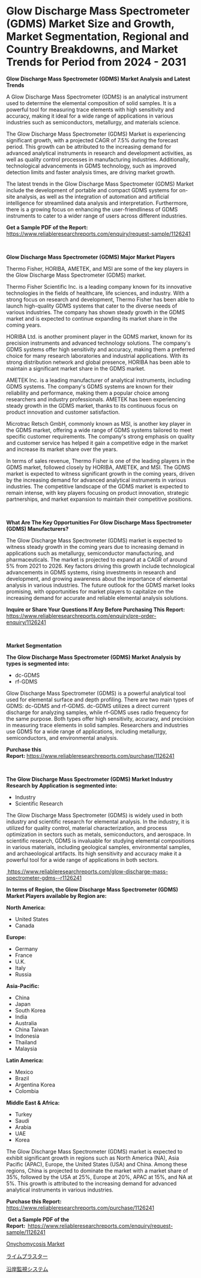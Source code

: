 <p><h1>Glow Discharge Mass Spectrometer (GDMS) Market Size and Growth, Market Segmentation, Regional and Country Breakdowns, and Market Trends for Period from 2024 -  2031</h1></p><p><strong>Glow Discharge Mass Spectrometer (GDMS) Market Analysis and Latest Trends</strong></p>
<p><p>A Glow Discharge Mass Spectrometer (GDMS) is an analytical instrument used to determine the elemental composition of solid samples. It is a powerful tool for measuring trace elements with high sensitivity and accuracy, making it ideal for a wide range of applications in various industries such as semiconductors, metallurgy, and materials science.</p><p>The Glow Discharge Mass Spectrometer (GDMS) Market is experiencing significant growth, with a projected CAGR of 7.5% during the forecast period. This growth can be attributed to the increasing demand for advanced analytical instruments in research and development activities, as well as quality control processes in manufacturing industries. Additionally, technological advancements in GDMS technology, such as improved detection limits and faster analysis times, are driving market growth.</p><p>The latest trends in the Glow Discharge Mass Spectrometer (GDMS) Market include the development of portable and compact GDMS systems for on-site analysis, as well as the integration of automation and artificial intelligence for streamlined data analysis and interpretation. Furthermore, there is a growing focus on enhancing the user-friendliness of GDMS instruments to cater to a wider range of users across different industries.</p></p>
<p><strong>Get a Sample PDF of the Report:&nbsp;</strong> <a href="https://www.reliableresearchreports.com/enquiry/request-sample/1126241">https://www.reliableresearchreports.com/enquiry/request-sample/1126241</a></p>
<p>&nbsp;</p>
<p><strong>Glow Discharge Mass Spectrometer (GDMS) Major Market Players</strong></p>
<p><p>Thermo Fisher, HORIBA, AMETEK, and MSI are some of the key players in the Glow Discharge Mass Spectrometer (GDMS) market.</p><p>Thermo Fisher Scientific Inc. is a leading company known for its innovative technologies in the fields of healthcare, life sciences, and industry. With a strong focus on research and development, Thermo Fisher has been able to launch high-quality GDMS systems that cater to the diverse needs of various industries. The company has shown steady growth in the GDMS market and is expected to continue expanding its market share in the coming years.</p><p>HORIBA Ltd. is another prominent player in the GDMS market, known for its precision instruments and advanced technology solutions. The company's GDMS systems offer high sensitivity and accuracy, making them a preferred choice for many research laboratories and industrial applications. With its strong distribution network and global presence, HORIBA has been able to maintain a significant market share in the GDMS market.</p><p>AMETEK Inc. is a leading manufacturer of analytical instruments, including GDMS systems. The company's GDMS systems are known for their reliability and performance, making them a popular choice among researchers and industry professionals. AMETEK has been experiencing steady growth in the GDMS market, thanks to its continuous focus on product innovation and customer satisfaction.</p><p>Microtrac Retsch GmbH, commonly known as MSI, is another key player in the GDMS market, offering a wide range of GDMS systems tailored to meet specific customer requirements. The company's strong emphasis on quality and customer service has helped it gain a competitive edge in the market and increase its market share over the years.</p><p>In terms of sales revenue, Thermo Fisher is one of the leading players in the GDMS market, followed closely by HORIBA, AMETEK, and MSI. The GDMS market is expected to witness significant growth in the coming years, driven by the increasing demand for advanced analytical instruments in various industries. The competitive landscape of the GDMS market is expected to remain intense, with key players focusing on product innovation, strategic partnerships, and market expansion to maintain their competitive positions.</p></p>
<p>&nbsp;</p>
<p><strong>What Are The Key Opportunities For Glow Discharge Mass Spectrometer (GDMS) Manufacturers?</strong></p>
<p><p>The Glow Discharge Mass Spectrometer (GDMS) market is expected to witness steady growth in the coming years due to increasing demand in applications such as metallurgy, semiconductor manufacturing, and pharmaceuticals. The market is projected to expand at a CAGR of around 5% from 2021 to 2026. Key factors driving this growth include technological advancements in GDMS systems, rising investments in research and development, and growing awareness about the importance of elemental analysis in various industries. The future outlook for the GDMS market looks promising, with opportunities for market players to capitalize on the increasing demand for accurate and reliable elemental analysis solutions.</p></p>
<p><strong>Inquire or Share Your Questions If Any Before Purchasing This Report:</strong> <a href="https://www.reliableresearchreports.com/enquiry/pre-order-enquiry/1126241">https://www.reliableresearchreports.com/enquiry/pre-order-enquiry/1126241</a></p>
<p>&nbsp;</p>
<p><strong>Market Segmentation</strong></p>
<p><strong>The Glow Discharge Mass Spectrometer (GDMS) Market Analysis by types is segmented into:</strong></p>
<p><ul><li>dc-GDMS</li><li>rf-GDMS</li></ul></p>
<p><p>Glow Discharge Mass Spectrometer (GDMS) is a powerful analytical tool used for elemental surface and depth profiling. There are two main types of GDMS: dc-GDMS and rf-GDMS. dc-GDMS utilizes a direct current discharge for analyzing samples, while rf-GDMS uses radio frequency for the same purpose. Both types offer high sensitivity, accuracy, and precision in measuring trace elements in solid samples. Researchers and industries use GDMS for a wide range of applications, including metallurgy, semiconductors, and environmental analysis.</p></p>
<p><strong>Purchase this Report:&nbsp;</strong><a href="https://www.reliableresearchreports.com/purchase/1126241">https://www.reliableresearchreports.com/purchase/1126241</a></p>
<p>&nbsp;</p>
<p><strong>The Glow Discharge Mass Spectrometer (GDMS) Market Industry Research by Application is segmented into:</strong></p>
<p><ul><li>Industry</li><li>Scientific Research</li></ul></p>
<p><p>The Glow Discharge Mass Spectrometer (GDMS) is widely used in both industry and scientific research for elemental analysis. In the industry, it is utilized for quality control, material characterization, and process optimization in sectors such as metals, semiconductors, and aerospace. In scientific research, GDMS is invaluable for studying elemental compositions in various materials, including geological samples, environmental samples, and archaeological artifacts. Its high sensitivity and accuracy make it a powerful tool for a wide range of applications in both sectors.</p></p>
<p><a href="https://www.reliableresearchreports.com/glow-discharge-mass-spectrometer-gdms--r1126241">&nbsp;https://www.reliableresearchreports.com/glow-discharge-mass-spectrometer-gdms--r1126241</a></p>
<p><strong>In terms of Region, the Glow Discharge Mass Spectrometer (GDMS) Market Players available by Region are:</strong></p>
<p>
    <p> <strong> North America: </strong>
        <ul>
            <li>United States</li>
            <li>Canada</li>
        </ul>
        </p> 
    <p> <strong> Europe: </strong>
        <ul>
            <li>Germany</li>
            <li>France</li>
            <li>U.K.</li>
            <li>Italy</li>
            <li>Russia</li>
        </ul>
        </p> 
    <p> <strong> Asia-Pacific: </strong>
        <ul>
            <li>China</li>
            <li>Japan</li>
            <li>South Korea</li>
            <li>India</li>
            <li>Australia</li>
            <li>China Taiwan</li>
            <li>Indonesia</li>
            <li>Thailand</li>
            <li>Malaysia</li>
        </ul>
        </p> 
    <p> <strong> Latin America: </strong>
        <ul>
            <li>Mexico</li>
            <li>Brazil</li>
            <li>Argentina Korea</li>
            <li>Colombia</li>
        </ul>
        </p> 
    <p> <strong> Middle East & Africa: </strong>
        <ul>
            <li>Turkey</li>
            <li>Saudi</li>
            <li>Arabia</li>
            <li>UAE</li>
            <li>Korea</li>
        </ul>
    </p>
    </p>
<p><p>The Glow Discharge Mass Spectrometer (GDMS) market is expected to exhibit significant growth in regions such as North America (NA), Asia Pacific (APAC), Europe, the United States (USA) and China. Among these regions, China is projected to dominate the market with a market share of 35%, followed by the USA at 25%, Europe at 20%, APAC at 15%, and NA at 5%. This growth is attributed to the increasing demand for advanced analytical instruments in various industries.</p></p>
<p><strong>Purchase this Report: </strong><a href="https://www.reliableresearchreports.com/purchase/1126241">https://www.reliableresearchreports.com/purchase/1126241</a></p>
<p>&nbsp;<strong>Get a Sample PDF of the Report:&nbsp;&nbsp;</strong><a href="https://www.reliableresearchreports.com/enquiry/request-sample/1126241">https://www.reliableresearchreports.com/enquiry/request-sample/1126241</a></p>
<p><strong></strong></p>
<p><p><a href="https://natural-crush-b99.notion.site/Onychomycosis-Market-Competitive-Analysis-Market-Trends-and-Forecast-to-2031-c5446148e6b14806a783dde60867c990">Onychomycosis Market</a></p><p><a href="https://medium.com/@lauriank/%E7%9F%B3%E7%81%B0%E6%BC%86%E5%B8%82%E5%A0%B4%E3%83%AC%E3%83%9D%E3%83%BC%E3%83%88%E3%81%AF-%E3%81%93%E3%81%AE%E5%B8%82%E5%A0%B4%E3%81%AE%E6%9C%80%E6%96%B0%E3%81%AE%E3%83%88%E3%83%AC%E3%83%B3%E3%83%89%E3%81%A8%E6%88%90%E9%95%B7%E6%A9%9F%E4%BC%9A%E3%82%92%E6%98%8E%E3%82%89%E3%81%8B%E3%81%AB%E3%81%97%E3%81%A6%E3%81%84%E3%81%BE%E3%81%99-592ffb08ffd9">ライムプラスター</a></p><p><a href="https://medium.com/@carolynsparkly/%E6%B2%BF%E5%B2%B8%E7%9B%A3%E8%A6%96%E3%82%B7%E3%82%B9%E3%83%86%E3%83%A0%E5%B8%82%E5%A0%B4%E3%81%AF2031%E5%B9%B4%E3%81%BE%E3%81%A7%E3%81%AE%E5%B8%82%E5%A0%B4%E3%82%B7%E3%82%A7%E3%82%A2-%E8%A6%8F%E6%A8%A1-%E4%BA%88%E6%B8%AC%E3%81%AB%E7%84%A6%E7%82%B9%E3%82%92%E5%BD%93%E3%81%A6%E3%81%A6%E3%81%84%E3%81%BE%E3%81%99-d9c27c8143f4">沿岸監視システム</a></p></p>